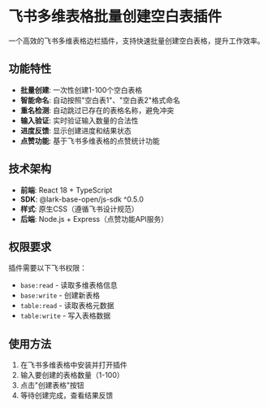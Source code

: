 # 飞书多维表格批量创建空白表插件

一个高效的飞书多维表格边栏插件，支持快速批量创建空白表格，提升工作效率。

## 功能特性

- **批量创建**: 一次性创建1-100个空白表格
- **智能命名**: 自动按照"空白表1"、"空白表2"格式命名
- **重名检测**: 自动跳过已存在的表格名称，避免冲突
- **输入验证**: 实时验证输入数量的合法性
- **进度反馈**: 显示创建进度和结果状态
- **点赞功能**: 基于飞书多维表格的点赞统计功能

## 技术架构

- **前端**: React 18 + TypeScript
- **SDK**: @lark-base-open/js-sdk ^0.5.0
- **样式**: 原生CSS（遵循飞书设计规范）
- **后端**: Node.js + Express（点赞功能API服务）

## 权限要求

插件需要以下飞书权限：
- `base:read` - 读取多维表格信息
- `base:write` - 创建新表格
- `table:read` - 读取表格元数据
- `table:write` - 写入表格数据

## 使用方法

1. 在飞书多维表格中安装并打开插件
2. 输入要创建的表格数量（1-100）
3. 点击"创建表格"按钮
4. 等待创建完成，查看结果反馈
